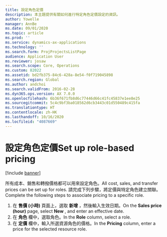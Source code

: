 ```yaml
---
title: 設定角色定價
description: 本主題提供有關如何進行特定角色定價設定的資訊。
author: Yowelle
manager: AnnBe
ms.date: 09/01/2020
ms.topic: article
ms.prod: ''
ms.service: dynamics-ax-applications
ms.technology: ''
ms.search.form: ProjProjectsListPage
audience: Application User
ms.reviewer: josaw
ms.search.scope: Core, Operations
ms.custom: 82022
ms.assetid: bd2fb375-84c6-428a-8e54-f0f719045898
ms.search.region: Global
ms.author: andchoi
ms.search.validFrom: 2016-02-28
ms.dyn365.ops.version: AX 7.0.0
ms.openlocfilehash: 6b36f671fb8d6c77446d66c41fc45837e1ee8e25
ms.sourcegitcommit: 5c4c9bf3ba018562d6cb3443c01d550489c415fa
ms.translationtype: HT
ms.contentlocale: zh-HK
ms.lasthandoff: 10/16/2020
ms.locfileid: "4087669"
---
```

# <a name="set-up-role-based-pricing"></a><span data-ttu-id="a8b5c-103">設定角色定價</span><span class="sxs-lookup"><span data-stu-id="a8b5c-103">Set up role-based pricing</span></span>

[!include [banner](../includes/banner.md)]

<span data-ttu-id="a8b5c-104">所有成本、銷售和轉撥價格都可以用來設定角色。</span><span class="sxs-lookup"><span data-stu-id="a8b5c-104">All cost, sales, and transfer prices can be set up for roles.</span></span> <span data-ttu-id="a8b5c-105">請完成下列步驟，將定價與特定角色建立關聯。</span><span class="sxs-lookup"><span data-stu-id="a8b5c-105">Complete the following steps to associate pricing to a specific role.</span></span>

1. <span data-ttu-id="a8b5c-106">在 **售價 (小時)** 頁面上，選取 **新增** ，然後輸入生效日期。</span><span class="sxs-lookup"><span data-stu-id="a8b5c-106">On the **Sales price (hour)** page, select **New** , and enter an effective date.</span></span>
2. <span data-ttu-id="a8b5c-107">在 **角色** 欄中，選取角色。</span><span class="sxs-lookup"><span data-stu-id="a8b5c-107">In the **Role** column, select a role.</span></span>
3. <span data-ttu-id="a8b5c-108">在 **定價** 欄中，輸入所選資源角色的價格。</span><span class="sxs-lookup"><span data-stu-id="a8b5c-108">In the **Pricing** column, enter a price for the selected resource role.</span></span>
